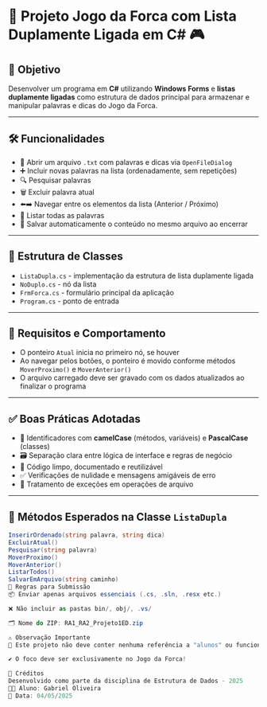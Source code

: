 # 🧠 Projeto Jogo da Forca com Lista Duplamente Ligada em C# 🎮

## 🎯 Objetivo

Desenvolver um programa em **C#** utilizando **Windows Forms** e **listas duplamente ligadas** como estrutura de dados principal para armazenar e manipular palavras e dicas do Jogo da Forca.

---

## 🛠️ Funcionalidades

- 📂 Abrir um arquivo `.txt` com palavras e dicas via `OpenFileDialog`
- ➕ Incluir novas palavras na lista (ordenadamente, sem repetições)
- 🔍 Pesquisar palavras
- 🗑️ Excluir palavra atual
- ⬅️➡️ Navegar entre os elementos da lista (Anterior / Próximo)
- 📝 Listar todas as palavras
- 💾 Salvar automaticamente o conteúdo no mesmo arquivo ao encerrar

---

## 🧱 Estrutura de Classes

- `ListaDupla.cs` - implementação da estrutura de lista duplamente ligada
- `NoDuplo.cs` - nó da lista
- `FrmForca.cs` - formulário principal da aplicação
- `Program.cs` - ponto de entrada

---

## 📌 Requisitos e Comportamento

- O ponteiro `Atual` inicia no primeiro nó, se houver
- Ao navegar pelos botões, o ponteiro é movido conforme métodos `MoverProximo()` e `MoverAnterior()`
- O arquivo carregado deve ser gravado com os dados atualizados ao finalizar o programa

---

## ✅ Boas Práticas Adotadas

- 🧾 Identificadores com **camelCase** (métodos, variáveis) e **PascalCase** (classes)
- 🗃️ Separação clara entre lógica de interface e regras de negócio
- 🧹 Código limpo, documentado e reutilizável
- ✅ Verificações de nulidade e mensagens amigáveis de erro
- 🔐 Tratamento de exceções em operações de arquivo

---

## 🧪 Métodos Esperados na Classe `ListaDupla`

```csharp
InserirOrdenado(string palavra, string dica)
ExcluirAtual()
Pesquisar(string palavra)
MoverProximo()
MoverAnterior()
ListarTodos()
SalvarEmArquivo(string caminho)
🧼 Regras para Submissão
📦 Enviar apenas arquivos essenciais (.cs, .sln, .resx etc.)

❌ Não incluir as pastas bin/, obj/, .vs/

🗂️ Nome do ZIP: RA1_RA2_Projeto1ED.zip

⚠️ Observação Importante
🔴 Este projeto não deve conter nenhuma referência a "alunos" ou funcionalidades de cadastro de alunos.

✔️ O foco deve ser exclusivamente no Jogo da Forca!

🧠 Créditos
Desenvolvido como parte da disciplina de Estrutura de Dados - 2025
👨‍💻 Aluno: Gabriel Oliveira
📅 Data: 04/05/2025
